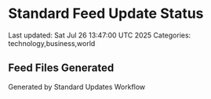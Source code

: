 # Standard Feed Update Status
Last updated: Sat Jul 26 13:47:00 UTC 2025
Categories: technology,business,world

## Feed Files Generated

Generated by Standard Updates Workflow
